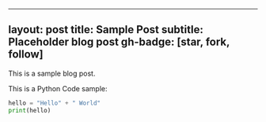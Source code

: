 <!---
your comment goes here
and here
-->

---
layout: post
title: Sample Post
subtitle: Placeholder blog post
gh-badge: [star, fork, follow]
---


This is a sample blog post.


This is a Python Code sample:

```python
hello = "Hello" + " World"
print(hello)
```
